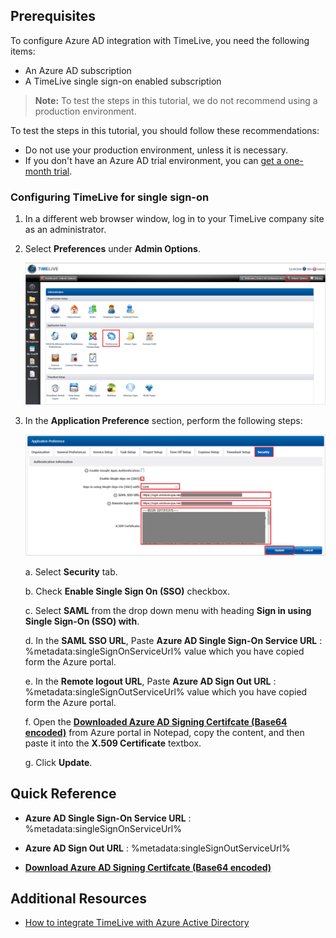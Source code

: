 ## Prerequisites

To configure Azure AD integration with TimeLive, you need the following items:

- An Azure AD subscription
- A TimeLive single sign-on enabled subscription

> **Note:**
> To test the steps in this tutorial, we do not recommend using a production environment.

To test the steps in this tutorial, you should follow these recommendations:

- Do not use your production environment, unless it is necessary.
- If you don't have an Azure AD trial environment, you can [get a one-month trial](https://azure.microsoft.com/pricing/free-trial/).

### Configuring TimeLive for single sign-on

1. In a different web browser window, log in to your TimeLive company site as an administrator.

2. Select **Preferences** under **Admin Options**.

	![TimeLive Configuration](./media/configure1.png)

3. In the **Application Preference** section, perform the following steps:
	
	![TimeLive Configuration](./media/configure2.png)

	a. Select **Security** tab.

	b. Check **Enable Single Sign On (SSO)** checkbox.

	c. Select **SAML** from the drop down menu with heading **Sign in using Single Sign-On (SSO) with**.

	d. In the **SAML SSO URL**, Paste **Azure AD Single Sign-On Service URL** : %metadata:singleSignOnServiceUrl% value which you have copied form the Azure portal.

	e. In the **Remote logout URL**, Paste **Azure AD Sign Out URL** : %metadata:singleSignOutServiceUrl% value which you have copied form the Azure portal.

	f. Open the **[Downloaded Azure AD Signing Certifcate (Base64 encoded)](%metadata:certificateDownloadBase64Url%)** from Azure portal in Notepad, copy the content, and then paste it into the **X.509 Certificate** textbox.

	g. Click **Update**.

## Quick Reference

* **Azure AD Single Sign-On Service URL** : %metadata:singleSignOnServiceUrl%

* **Azure AD Sign Out URL** : %metadata:singleSignOutServiceUrl%

* **[Download Azure AD Signing Certifcate (Base64 encoded)](%metadata:certificateDownloadBase64Url%)**

## Additional Resources

* [How to integrate TimeLive with Azure Active Directory](https://docs.microsoft.com/azure/active-directory/active-directory-saas-timelive-tutorial)
